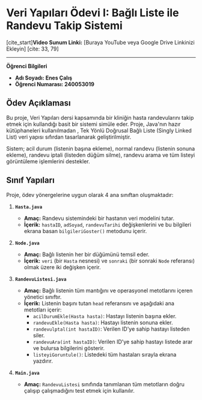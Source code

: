 # Veri Yapıları Ödevi I: Bağlı Liste ile Randevu Takip Sistemi

[cite_start]**Video Sunum Linki:** [Buraya YouTube veya Google Drive Linkinizi Ekleyin] [cite: 33, 79]

---

**Öğrenci Bilgileri**
* **Adı Soyadı: Enes Çalış** 
* **Öğrenci Numarası: 240053019** 

## Ödev Açıklaması

Bu proje, Veri Yapıları dersi kapsamında bir kliniğin hasta randevularını takip etmek için kullandığı basit bir sistemi  simüle eder. Proje, Java'nın hazır kütüphaneleri kullanılmadan , Tek Yönlü Doğrusal Bağlı Liste (Singly Linked List) veri yapısı sıfırdan tasarlanarak  geliştirilmiştir.

Sistem; acil durum (listenin başına ekleme), normal randevu (listenin sonuna ekleme), randevu iptali (listeden düğüm silme), randevu arama ve tüm listeyi görüntüleme işlemlerini destekler.

## Sınıf Yapıları 

Proje, ödev yönergelerine uygun olarak 4 ana sınıftan oluşmaktadır:

1.  **`Hasta.java`**
    * **Amaç:** Randevu sistemindeki bir hastanın veri modelini tutar.
    * **İçerik:** `hastaID`, `adSoyad`, `randevuTarihi` değişkenlerini ve bu bilgileri ekrana basan `bilgileriGoster()` metodunu içerir.

2.  **`Node.java`**
    * **Amaç:** Bağlı listenin her bir düğümünü temsil eder.
    * **İçerik:** `veri` (bir `Hasta` nesnesi) ve `sonraki` (bir sonraki `Node` referansı) olmak üzere iki değişken içerir.

3.  **`RandevuListesi.java`**
    * **Amaç:** Bağlı listenin tüm mantığını ve operasyonel metotlarını içeren yönetici sınıftır.
    * **İçerik:** Listenin başını tutan `head` referansını ve aşağıdaki ana metotları içerir:
        * `acilDurumEkle(Hasta hasta)`: Hastayı listenin başına ekler.
        * `randevuEkle(Hasta hasta)`: Hastayı listenin sonuna ekler.
        * `randevulptal(int hastaID)`: Verilen ID'ye sahip hastayı listeden siler.
        * `randevuAra(int hastaID)`: Verilen ID'ye sahip hastayı listede arar ve bulursa bilgilerini gösterir.
        * `listeyiGoruntule()`: Listedeki tüm hastaları sırayla ekrana yazdırır.

4.  **`Main.java`**
    * **Amaç:** `RandevuListesi` sınıfında tanımlanan tüm metotların doğru çalışıp çalışmadığını test etmek için kullanılır.